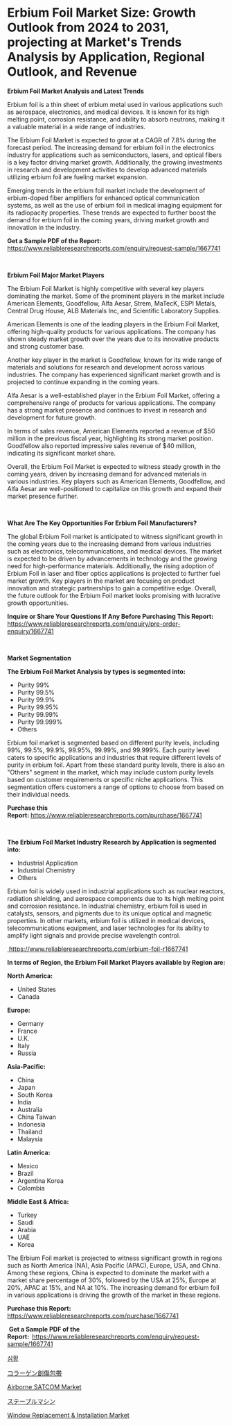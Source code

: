 <p><h1>Erbium Foil Market Size: Growth Outlook from 2024 to 2031, projecting at Market's Trends Analysis by Application, Regional Outlook, and Revenue</h1></p><p><strong>Erbium Foil Market Analysis and Latest Trends</strong></p>
<p><p>Erbium foil is a thin sheet of erbium metal used in various applications such as aerospace, electronics, and medical devices. It is known for its high melting point, corrosion resistance, and ability to absorb neutrons, making it a valuable material in a wide range of industries.</p><p>The Erbium Foil Market is expected to grow at a CAGR of 7.8% during the forecast period. The increasing demand for erbium foil in the electronics industry for applications such as semiconductors, lasers, and optical fibers is a key factor driving market growth. Additionally, the growing investments in research and development activities to develop advanced materials utilizing erbium foil are fueling market expansion.</p><p>Emerging trends in the erbium foil market include the development of erbium-doped fiber amplifiers for enhanced optical communication systems, as well as the use of erbium foil in medical imaging equipment for its radiopacity properties. These trends are expected to further boost the demand for erbium foil in the coming years, driving market growth and innovation in the industry.</p></p>
<p><strong>Get a Sample PDF of the Report:&nbsp;</strong> <a href="https://www.reliableresearchreports.com/enquiry/request-sample/1667741">https://www.reliableresearchreports.com/enquiry/request-sample/1667741</a></p>
<p>&nbsp;</p>
<p><strong>Erbium Foil Major Market Players</strong></p>
<p><p>The Erbium Foil Market is highly competitive with several key players dominating the market. Some of the prominent players in the market include American Elements, Goodfellow, Alfa Aesar, Strem, MaTecK, ESPI Metals, Central Drug House, ALB Materials Inc, and Scientific Laboratory Supplies.</p><p>American Elements is one of the leading players in the Erbium Foil Market, offering high-quality products for various applications. The company has shown steady market growth over the years due to its innovative products and strong customer base.</p><p>Another key player in the market is Goodfellow, known for its wide range of materials and solutions for research and development across various industries. The company has experienced significant market growth and is projected to continue expanding in the coming years.</p><p>Alfa Aesar is a well-established player in the Erbium Foil Market, offering a comprehensive range of products for various applications. The company has a strong market presence and continues to invest in research and development for future growth.</p><p>In terms of sales revenue, American Elements reported a revenue of $50 million in the previous fiscal year, highlighting its strong market position. Goodfellow also reported impressive sales revenue of $40 million, indicating its significant market share.</p><p>Overall, the Erbium Foil Market is expected to witness steady growth in the coming years, driven by increasing demand for advanced materials in various industries. Key players such as American Elements, Goodfellow, and Alfa Aesar are well-positioned to capitalize on this growth and expand their market presence further.</p></p>
<p>&nbsp;</p>
<p><strong>What Are The Key Opportunities For Erbium Foil Manufacturers?</strong></p>
<p><p>The global Erbium Foil market is anticipated to witness significant growth in the coming years due to the increasing demand from various industries such as electronics, telecommunications, and medical devices. The market is expected to be driven by advancements in technology and the growing need for high-performance materials. Additionally, the rising adoption of Erbium Foil in laser and fiber optics applications is projected to further fuel market growth. Key players in the market are focusing on product innovation and strategic partnerships to gain a competitive edge. Overall, the future outlook for the Erbium Foil market looks promising with lucrative growth opportunities.</p></p>
<p><strong>Inquire or Share Your Questions If Any Before Purchasing This Report:</strong> <a href="https://www.reliableresearchreports.com/enquiry/pre-order-enquiry/1667741">https://www.reliableresearchreports.com/enquiry/pre-order-enquiry/1667741</a></p>
<p>&nbsp;</p>
<p><strong>Market Segmentation</strong></p>
<p><strong>The Erbium Foil Market Analysis by types is segmented into:</strong></p>
<p><ul><li>Purity 99%</li><li>Purity 99.5%</li><li>Purity 99.9%</li><li>Purity 99.95%</li><li>Purity 99.99%</li><li>Purity 99.999%</li><li>Others</li></ul></p>
<p><p>Erbium foil market is segmented based on different purity levels, including 99%, 99.5%, 99.9%, 99.95%, 99.99%, and 99.999%. Each purity level caters to specific applications and industries that require different levels of purity in erbium foil. Apart from these standard purity levels, there is also an "Others" segment in the market, which may include custom purity levels based on customer requirements or specific niche applications. This segmentation offers customers a range of options to choose from based on their individual needs.</p></p>
<p><strong>Purchase this Report:&nbsp;</strong><a href="https://www.reliableresearchreports.com/purchase/1667741">https://www.reliableresearchreports.com/purchase/1667741</a></p>
<p>&nbsp;</p>
<p><strong>The Erbium Foil Market Industry Research by Application is segmented into:</strong></p>
<p><ul><li>Industrial Application</li><li>Industrial Chemistry</li><li>Others</li></ul></p>
<p><p>Erbium foil is widely used in industrial applications such as nuclear reactors, radiation shielding, and aerospace components due to its high melting point and corrosion resistance. In industrial chemistry, erbium foil is used in catalysts, sensors, and pigments due to its unique optical and magnetic properties. In other markets, erbium foil is utilized in medical devices, telecommunications equipment, and laser technologies for its ability to amplify light signals and provide precise wavelength control.</p></p>
<p><a href="https://www.reliableresearchreports.com/erbium-foil-r1667741">&nbsp;https://www.reliableresearchreports.com/erbium-foil-r1667741</a></p>
<p><strong>In terms of Region, the Erbium Foil Market Players available by Region are:</strong></p>
<p>
    <p> <strong> North America: </strong>
        <ul>
            <li>United States</li>
            <li>Canada</li>
        </ul>
        </p> 
    <p> <strong> Europe: </strong>
        <ul>
            <li>Germany</li>
            <li>France</li>
            <li>U.K.</li>
            <li>Italy</li>
            <li>Russia</li>
        </ul>
        </p> 
    <p> <strong> Asia-Pacific: </strong>
        <ul>
            <li>China</li>
            <li>Japan</li>
            <li>South Korea</li>
            <li>India</li>
            <li>Australia</li>
            <li>China Taiwan</li>
            <li>Indonesia</li>
            <li>Thailand</li>
            <li>Malaysia</li>
        </ul>
        </p> 
    <p> <strong> Latin America: </strong>
        <ul>
            <li>Mexico</li>
            <li>Brazil</li>
            <li>Argentina Korea</li>
            <li>Colombia</li>
        </ul>
        </p> 
    <p> <strong> Middle East & Africa: </strong>
        <ul>
            <li>Turkey</li>
            <li>Saudi</li>
            <li>Arabia</li>
            <li>UAE</li>
            <li>Korea</li>
        </ul>
    </p>
    </p>
<p><p>The Erbium Foil market is projected to witness significant growth in regions such as North America (NA), Asia Pacific (APAC), Europe, USA, and China. Among these regions, China is expected to dominate the market with a market share percentage of 30%, followed by the USA at 25%, Europe at 20%, APAC at 15%, and NA at 10%. The increasing demand for erbium foil in various applications is driving the growth of the market in these regions.</p></p>
<p><strong>Purchase this Report: </strong><a href="https://www.reliableresearchreports.com/purchase/1667741">https://www.reliableresearchreports.com/purchase/1667741</a></p>
<p>&nbsp;<strong>Get a Sample PDF of the Report:&nbsp;&nbsp;</strong><a href="https://www.reliableresearchreports.com/enquiry/request-sample/1667741">https://www.reliableresearchreports.com/enquiry/request-sample/1667741</a></p>
<p><strong></strong></p>
<p><p><a href="https://github.com/rick7624/Market-Research-Report-List-1/blob/main/262498752599.md">심황</a></p><p><a href="https://github.com/andym141978/Market-Research-Report-List-1/blob/main/579034154983.md">コラーゲン創傷包帯</a></p><p><a href="https://www.linkedin.com/pulse/airborne-satcom-market-size-cagr-trends-2024-2030-ferrousinfo-owkfe?trackingId=h0Zu3lNzLxF4eDo8HF0suw%3D%3D">Airborne SATCOM Market</a></p><p><a href="https://github.com/EstelWisozk1/Market-Research-Report-List-1/blob/main/205790954982.md">ステープルマシン</a></p><p><a href="https://www.linkedin.com/pulse/window-replacement-amp-installation-market-comprehensive-assessment-rd9me?trackingId=RuT8W8VlHEKq1bdIlEsF%2BA%3D%3D">Window Replacement & Installation Market</a></p></p>